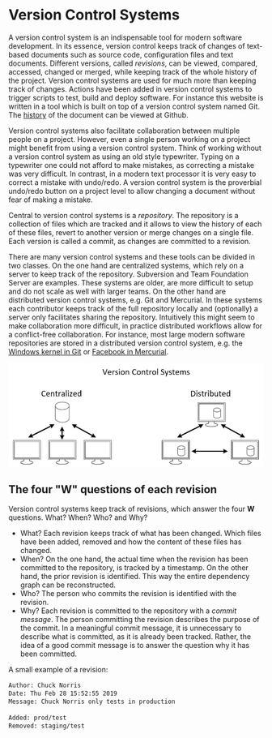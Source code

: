 # Version Control Systems

A version control system is an indispensable tool for modern software development. In its essence, version control keeps track of changes of text-based documents such as source code, configuration files and text documents. Different versions, called *revisions*, can be viewed, compared, accessed, changed or merged, while keeping track of the whole history of the project. Version control systems are used for much more than keeping track of changes. Actions have been added in version control systems to trigger scripts to test, build and deploy software. For instance this website is written in a tool which is built on top of a version control system named Git. The [history](https://github.com/VIVES-Elektronica-ICT-Brugge/git-python-pi-web) of the document can be viewed at Github. 

Version control systems also facilitate collaboration between multiple people on a project. However, even a single person working on a project might benefit from using a version control system. Think of working without a version control system as using an old style typewriter. Typing on a typewriter one could not afford to make mistakes, as correcting a mistake was very difficult. In contrast, in a modern text processor it is very easy to correct a mistake with undo/redo. A version control system is the proverbial undo/redo button on a project level to allow changing a document without fear of making a mistake.

Central to version control systems is a *repository*. The repository is a collection of files which are tracked and it allows to view the history of each of these files, revert to another version or merge changes on a single file. Each version is called a commit, as changes are committed to a revision.

There are many version control systems and these tools can be divided in two classes. On the one hand are centralized systems, which rely on a server to keep track of the repository. Subversion and Team Foundation Server are examples. These systems are older, are more difficult to setup and do not scale as well with larger teams. On the other hand are distributed version control systems, e.g. Git and Mercurial. In these systems each contributor keeps track of the full repository locally and (optionally) a server only facilitates sharing the repository. Intuitively this might seem to make collaboration more difficult, in practice distributed workflows allow for a conflict-free collaboration. For instance, most large modern software repositories are stored in a distributed version control system, e.g. the [Windows kernel in Git](https://arstechnica.com/information-technology/2017/02/microsoft-hosts-the-windows-source-in-a-monstrous-300gb-git-repository/) or [Facebook in Mercurial](https://code.facebook.com/posts/218678814984400/scaling-mercurial-at-facebook/).

![Centralized vs distributed version control](./assets/centralizedVSdistributed.png)

## The four "W" questions of each revision

Version control systems keep track of revisions, which answer the four **W** questions. What? When? Who? and Why?

* What? Each revision keeps track of what has been changed. Which files have been added, removed and how the content of these files has changed.
* When? On the one hand, the actual time when the revision has been committed to the repository, is tracked by a timestamp. On the other hand, the prior revision is identified. This way the entire dependency graph can be reconstructed.
* Who? The person who commits the revision is identified with the revision. 
* Why? Each revision is committed to the repository with a *commit message*. The person committing the revision describes the purpose of the commit. In a meaningful commit message, it is unnecessary to describe what is committed, as it is already been tracked. Rather, the idea of a good commit message is to answer the question why it has been committed.

A small example of a revision:

```
Author: Chuck Norris
Date: Thu Feb 28 15:52:55 2019
Message: Chuck Norris only tests in production

Added: prod/test
Removed: staging/test
```